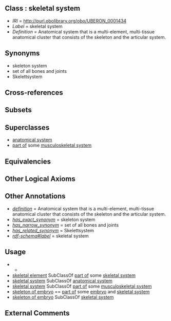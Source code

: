 
## Class : skeletal system

 * *IRI* = http://purl.obolibrary.org/obo/UBERON_0001434
 * *Label* = skeletal system
 * *Definition* = Anatomical system that is a multi-element, multi-tissue anatomical cluster that consists of the skeleton and the articular system.

## Synonyms

 * skeleton system
 * set of all bones and joints
 * Skelettsystem

## Cross-references


## Subsets


## Superclasses

 * [anatomical system](../../UBERON/67/UBERON_0000467.md)
 * [part of](../../BFO/50/BFO_0000050.md) some [musculoskeletal system](../../UBERON/04/UBERON_0002204.md)

## Equivalencies


## Other Logical Axioms


## Other Annotations

 * *[definition](../../IAO/15/IAO_0000115.md)* = Anatomical system that is a multi-element, multi-tissue anatomical cluster that consists of the skeleton and the articular system.
 * *[has_exact_synonym](../../ym/oboInOwl#hasExactSynonym.md)* = skeleton system
 * *[has_narrow_synonym](../../ym/oboInOwl#hasNarrowSynonym.md)* = set of all bones and joints
 * *[has_related_synonym](../../ym/oboInOwl#hasRelatedSynonym.md)* = Skelettsystem
 * *[rdf-schema#label](../../el/rdf-schema#label.md)* = skeletal system

## Usage

 * -
 * [skeletal element](../../UBERON/65/UBERON_0004765.md) SubClassOf [part of](../../BFO/50/BFO_0000050.md) some [skeletal system](../../UBERON/34/UBERON_0001434.md)
 * [skeletal system](../../UBERON/34/UBERON_0001434.md) SubClassOf [anatomical system](../../UBERON/67/UBERON_0000467.md)
 * [skeletal system](../../UBERON/34/UBERON_0001434.md) SubClassOf [part of](../../BFO/50/BFO_0000050.md) some [musculoskeletal system](../../UBERON/04/UBERON_0002204.md)
 * [skeleton of embryo](../../UBERON/76/UBERON_0003276.md) == [part of](../../BFO/50/BFO_0000050.md) some [embryo](../../UBERON/22/UBERON_0000922.md) and [skeletal system](../../UBERON/34/UBERON_0001434.md)
 * [skeleton of embryo](../../UBERON/76/UBERON_0003276.md) SubClassOf [skeletal system](../../UBERON/34/UBERON_0001434.md)

## External Comments

